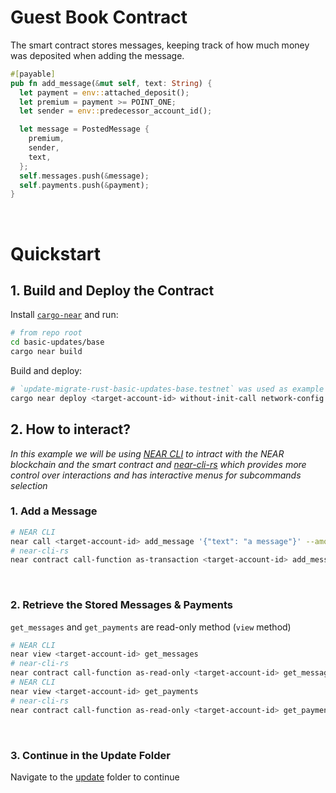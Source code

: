 # Guest Book Contract

The smart contract stores messages, keeping track of how much money was deposited when adding the message.

```rust
#[payable]
pub fn add_message(&mut self, text: String) {
  let payment = env::attached_deposit();
  let premium = payment >= POINT_ONE;
  let sender = env::predecessor_account_id();

  let message = PostedMessage {
    premium,
    sender,
    text,
  };
  self.messages.push(&message);
  self.payments.push(&payment);
}
```

<br />

# Quickstart

## 1. Build and Deploy the Contract
Install [`cargo-near`](https://github.com/near/cargo-near) and run:

```bash
# from repo root
cd basic-updates/base
cargo near build
```

Build and deploy: 

```bash
# `update-migrate-rust-basic-updates-base.testnet` was used as example of <target-account-id>
cargo near deploy <target-account-id> without-init-call network-config testnet sign-with-keychain send
```
## 2. How to interact?

_In this example we will be using [NEAR CLI](https://github.com/near/near-cli)
to intract with the NEAR blockchain and the smart contract and [near-cli-rs](https://near.cli.rs)
which provides more control over interactions and has interactive menus for subcommands selection_

### 1. Add a Message
```bash
# NEAR CLI
near call <target-account-id> add_message '{"text": "a message"}' --amount 0.1 --accountId <account>
# near-cli-rs 
near contract call-function as-transaction <target-account-id> add_message json-args '{"text": "a message"}' prepaid-gas '100.0 Tgas' attached-deposit '0.1 NEAR' sign-as <account> network-config testnet sign-with-keychain send
```
<br />

### 2. Retrieve the Stored Messages & Payments
`get_messages` and `get_payments` are read-only method (`view` method)

```bash
# NEAR CLI
near view <target-account-id> get_messages
# near-cli-rs 
near contract call-function as-read-only <target-account-id> get_messages json-args {} network-config testnet now
# NEAR CLI
near view <target-account-id> get_payments
# near-cli-rs 
near contract call-function as-read-only <target-account-id> get_payments json-args {} network-config testnet now
```

<br />

### 3. Continue in the Update Folder
Navigate to the [update](../update/) folder to continue

